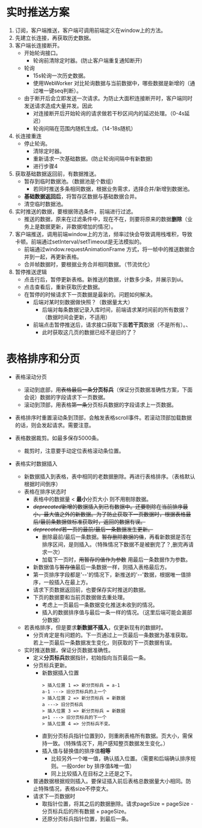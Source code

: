 # 实时推送方案
1. 订阅，客户端推送，客户端可调用前端定义在window上的方法。
2. 先建立长连接，再获取历史数据。
3. 客户端长连接断开。
    * 开始轮询接口。
        * 轮询前清除定时器。(防止客户端重复通知断开)
    * 轮询
        * 15s轮询一次历史数据。
        * 使用WebWorker 对比轮询数据与当前数据中，哪些数据是新增的（通过唯一键seq判断）。
    * 由于断开后会立即发送一次请求。为防止大面积连接断开时，客户端同时发送请求造成大量并发。因此
        * 对连接断开后开始轮询的请求做若干秒区间内的延迟处理。（0-4s延迟）
        * 轮询间隔在范围内随机生成。（14-18s随机）
4. 长连接重连
    * 停止轮询。
        * 清除定时器。
        * 重新请求一次基础数据。(防止轮询间隔中有新数据)
        * 进行步骤4
5. 获取基础数据返回前，有数据推送。
    * 暂存到临时数据池。（数据池是个数组）
        * 若同时推送多条相同数据，根据业务需求，选择合并/新增到数据池。
    * **基础数据返回后**，将暂存区数据与基础数据合并。
    * 清空临时数据池。
6. 实时推送的数据，要根据筛选条件，前端进行过滤。
    * 推送的数据，原来在过滤条件中，现在不在，则要将原来的数据**删除**（业务上是数据更新，非数据增加的情况）。
7. 客户端推送，调用前端window上的方法，频率过快会导致调用栈堆积，导致卡顿。前端通过setInterval/setTimeout是无法模拟的。
    * 前端通过window.requestAnimationFrame 方式，将一帧中的推送数据合并到一起，再更新表格。
    * 合并帧数据时，要根据业务合并相同数据。（节流优化）
8. 暂停推送逻辑
    * 点击行后，暂停更新表格。新推送的数据，计数多少条，并展示到ui。
    * 点击查看后，重新获取历史数据。
    * 在暂停的时候请求下一页数据是最新的。问题如何解决。
        * 后端对某时刻数据做快照？（数据量太大）
            * 后端对每条数据记录入库时间，前端请求某时间前的所有数据？（数据时间会更新，不适用）
        * 前端点击暂停推送后，请求接口获取下面**若干页**数据（不是所有）。、
            * 此时获取这几页的数据已经不是旧的了？

# 表格排序和分页
* 表格滚动分页
    * 滚动到底部，用~~表格最后一条~~**分页标兵**（保证分页数据准确性方案，下面会说）数据的字段请求下一页数据。
    * 滚动到顶部，用表格~~第一条~~分页标兵数据的字段请求上一页数据。
* 表格排序时重置滚动条到顶部，会触发表格scroll事件。若滚动顶部加载数据的话，则会发起请求。需要注意。
   
* 表格数据裁剪。如最多保存5000条。
    * 裁剪时，注意要手动定位表格滚动条位置。
* 表格实时数据插入
    * 新数据插入到表格，表中相同的老数据删除。再进行表格排序。（表格默认根据时间倒序）
    * 表格在排序状态时
        * 表格中的数据量 < **最小**分页大小 则不用剔除数据。
        * ~~*deprecated*新增的数据插入到已有数据中。还要剔除在当前排序最小，最大值之外的新数据。为了防止获取下一页数据时，根据表格最后/最前条数据做标准获取时，返回的数据有误。~~
        * ~~*deprecated*若一页的最前/最后一条数据发生更新。~~
            * 删除最前/最后一条数据。~~暂存删除数据的值~~，再看新数据是否在排序区间，是则插入。（特殊情况下数据不是被删完了？,删完再请求一次）
            * 加载下一页时，~~用暂存的值作为参数~~ 用最后一条数据作为参数。
        * 新数据值与~~暂存值~~最后一条数据一样，则插入表格最后方。
        * 第一页排序字段都是'--'的情况下，新推送的'--'数据，根据唯一值排序，一般插入在最上方。
        * 请求下页数据返回前，也要保存实时推送的数据。
        * 下页的数据要和当前页数据做去重处理。
            * 考虑上一页最后一条数据变化推送未收到的情况。
            * 插入的数据排序值与最后一条一样的情况。（这里后端可能会漏部分数据）
    * 若表格排序，但是要求**新数据不插入**，仅更新现有的数据时。
        * 分页肯定是有问题的。下一页通过上一页最后一条数据为基准获取。若上一页最后一条数据发生变化，则获取的下一页数据有误。
    * 实时推送数据，保证分页数据准确性。
        * 定义**分页标兵**数据指针，初始指向当页最后一条。
        * 分页标兵更新。
            *  新数据插入位置
                 ``` 
                > 插入位置 1 => 新分页标兵 = a-1
                a-1 ---> 旧分页标兵的上一个
                > 插入位置 2 => 新分页标兵 = 新数据
                a ---> 旧分页标兵
                > 插入位置 3 => 新分页标兵 = 新数据
                a+1 ---> 旧分页标兵的下一个
                > 插入位置 4 => 分页标兵不变。
                ```
            * 直到分页标兵指针位置到0，则重刷表格所有数据。页大小，需保持一致。（特殊情况下，用户感知整页数据发生变化。）
            * 插入值与替换值的排序值**相等**
                * 比较另外一个唯一值，确认插入位置。（需要和后端确认排序规则。一般order by 排序值&唯一值）
                * 同上比较插入在目标之上还是之下。
        * 普通数据根据规则插入。要保证插入前后表格总数据量大小相同。防止特殊情况，表格size不停变大。
        * 请求下一页数据时
            * 取指针位置，将其之后的数据删除。请求pageSize = pageSize - 分页标兵后的所有数据 + pageSize。
            * 还原分页标兵指针位置，到最后一条。

